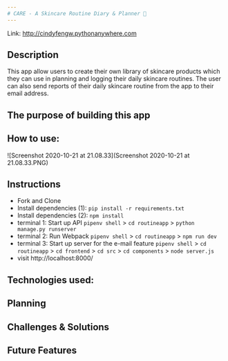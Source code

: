 ```yaml
---
# CARE - A Skincare Routine Diary & Planner 🌿
---
```


Link: http://cindyfengw.pythonanywhere.com

## Description

This app allow users to create their own library of skincare products which they can use in planning and logging their daily skincare routines. The user can also send reports of their daily skincare routine from the app to their email address.

## The purpose of building this app

## How to use:

![Screenshot 2020-10-21 at 21.08.33](Screenshot 2020-10-21 at 21.08.33.PNG)

## Instructions

- Fork and Clone
- Install dependencies (1): `pip install -r requirements.txt`
- Install dependencies (2): `npm install`
- terminal 1: Start up API `pipenv shell` > `cd routineapp` > `python manage.py runserver`
- terminal 2: Run Webpack `pipenv shell` > `cd routineapp` > `npm run dev`
- terminal 3: Start up server for the e-mail feature `pipenv shell` > `cd routineapp` > `cd frontend` > `cd src` > `cd components` > `node server.js`
- visit http://localhost:8000/

## Technologies used:

## Planning

## Challenges & Solutions

## Future Features
